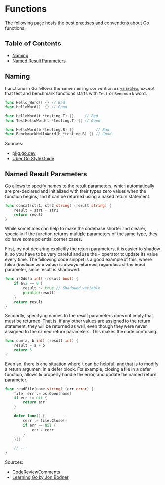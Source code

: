 # Functions

The following page hosts the best practises and conventions about Go functions.

## Table of Contents

- [Naming](functions.md#naming)
- [Named Result Parameters](functions.md#named-result-parameters)

## Naming

Functions in Go follows the same naming convention as [variables](program-structure.md#variables---naming), except that
test and benchmark functions starts with ```Test``` or ```Benchmark``` word.

```go
func Hello_Word() {} // Bad
func HelloWord()  {} // Good

func HelloWord(t *testing.T) {}     // Bad
func TestHelloWord(t *testing.T) {} // Good

func HelloWord(b *testing.B) {}          // Bad
func BenchmarkHelloWord(b *testing.B) {} // Good
```

Sources:

- [pkg.go.dev](https://pkg.go.dev/testing)
- [Uber Go Style Guide](https://github.com/uber-go/guide/blob/master/style.md#function-names)

## Named Result Parameters

Go allows to specify names to the result parameters, which automatically are pre-declared and initialized with their
types zero values when the function begins, and it can be returned using a naked return statement.

```go
func concat(str1, str2 string) (result string) {
	result = str1 + str1
	return result
}
```

While sometimes can help to make the codebase shorter and clearer, specially if the function returns multiple parameters
of the same type, they do have some potential corner cases.

First, by not declaring explicitly the return parameters, it is easier to shadow it, so you have to be very careful and
use the ```=``` operator to update its value every time. The following code snippet is a good example of this, where
false (boolean zero value) is always returned, regardless of the input parameter, since result is shadowed.

```go
func isOdd(a int) (result bool) {
	if a%2 == 0 {
		result := true // Shadowed variable
		println(result)
	}
	return result
}
```

Secondly, specifying names to the result parameters does not imply that must be returned. That is, if any other values
are assigned to the return statement, they will be returned as well, even though they were never assigned to the named
return parameters. This makes the code confusing.

```go
func sum(a, b int) (result int) {
	result = a + b
	return 5
}
```

Even so, there is one situation where it can be helpful, and that is to modify a return argument in a defer block. For
example, closing a file in a defer function, allows to properly handle the error, and update the named return parameter.

```go
func readFile(name string) (err error) {
	file, err := os.Open(name)
	if err != nil {
		return err
	}

	defer func() {
		cerr := file.Close()
		if err == nil {
			err = cerr
		}
	}()
    
    // ...
}
```

Sources:

- [CodeReviewComments](https://github.com/golang/go/wiki/CodeReviewComments#named-result-parameters)
- [Learning Go by Jon Bodner](https://www.oreilly.com/library/view/learning-go/9781492077206/)